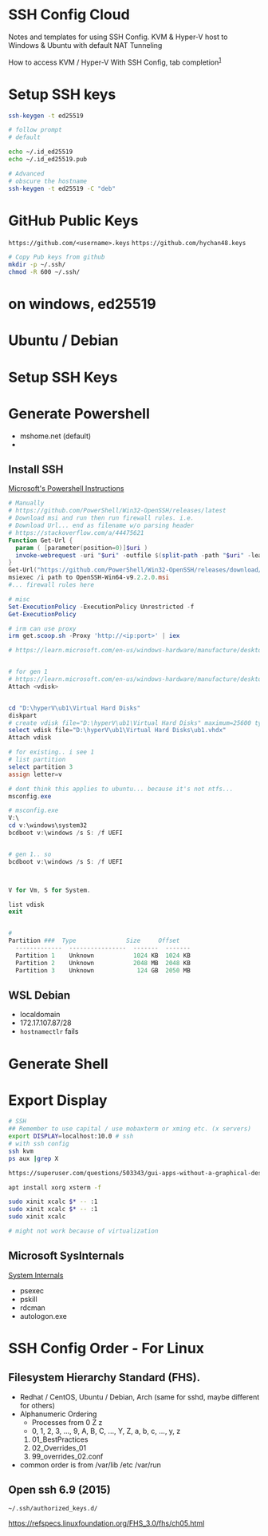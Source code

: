 # SSH Config Cloud
Notes and templates for using SSH Config. KVM &amp; Hyper-V host to Windows &amp; Ubuntu with default NAT Tunneling

How to access KVM / Hyper-V
With SSH Config, tab completion<sup>[1](https://github.com/gianlucaborello/aws-ssh-config)</sup>


# Setup SSH keys
```bash
ssh-keygen -t ed25519

# follow prompt
# default

echo ~/.id_ed25519
echo ~/.id_ed25519.pub

# Advanced
# obscure the hostname
ssh-keygen -t ed25519 -C "deb"
```

# GitHub Public Keys
`https://github.com/<username>.keys`
`https://github.com/hychan48.keys`


```bash
# Copy Pub keys from github
mkdir -p ~/.ssh/
chmod -R 600 ~/.ssh/
```
# on windows, ed25519 

# Ubuntu / Debian
<!-- [a relative link](other_file.md) -->



# Setup SSH Keys
<!-- [a relative link](other_file.md) -->


# Generate Powershell
* mshome.net (default)
* 
## Install SSH
[Microsoft's Powershell Instructions](https://learn.microsoft.com/en-us/windows-server/administration/openssh/openssh_install_firstuse?tabs=powershell#install-openssh-for-windows)

```ps1
# Manually
# https://github.com/PowerShell/Win32-OpenSSH/releases/latest
# Download msi and run then run firewall rules. i.e.
# Download Url... end as filename w/o parsing header
# https://stackoverflow.com/a/44475621
Function Get-Url {
  param ( [parameter(position=0)]$uri )
  invoke-webrequest -uri "$uri" -outfile $(split-path -path "$uri" -leaf)
}
Get-Url("https://github.com/PowerShell/Win32-OpenSSH/releases/download/v9.2.2.0p1-Beta/OpenSSH-Win32-v9.2.2.0.msi")
msiexec /i path to OpenSSH-Win64-v9.2.2.0.msi
#... firewall rules here


```
```ps1
# misc
Set-ExecutionPolicy -ExecutionPolicy Unrestricted -f
Get-ExecutionPolicy

# irm can use proxy
irm get.scoop.sh -Proxy 'http://<ip:port>' | iex

# https://learn.microsoft.com/en-us/windows-hardware/manufacture/desktop/deploy-windows-on-a-vhd--native-boot?view=windows-11


# for gen 1
# https://learn.microsoft.com/en-us/windows-hardware/manufacture/desktop/boot-to-vhd--native-boot--add-a-virtual-hard-disk-to-the-boot-menu?view=windows-11
Attach <vdisk>


cd "D:\hyperV\ub1\Virtual Hard Disks"
diskpart
# create vdisk file="D:\hyperV\ub1\Virtual Hard Disks" maximum=25600 type=fixed
select vdisk file="D:\hyperV\ub1\Virtual Hard Disks\ub1.vhdx"
Attach vdisk

# for existing.. i see 1
# list partition
select partition 3
assign letter=v

# dont think this applies to ubuntu... because it's not ntfs...
msconfig.exe

# msconfig.exe
V:\
cd v:\windows\system32
bcdboot v:\windows /s S: /f UEFI


# gen 1.. so
bcdboot v:\windows /s S: /f UEFI



V for Vm, S for System.

list vdisk
exit


#
Partition ###  Type              Size     Offset
  -------------  ----------------  -------  -------
  Partition 1    Unknown           1024 KB  1024 KB
  Partition 2    Unknown           2048 MB  2048 KB
  Partition 3    Unknown            124 GB  2050 MB

```

## WSL Debian
* localdomain
* 172.17.107.87/28
* `hostnamectlr` fails
# Generate Shell

# Export Display
```bash
# SSH
## Remember to use capital / use mobaxterm or xming etc. (x servers)
export DISPLAY=localhost:10.0 # ssh
# with ssh config
ssh kvm
ps aux |grep X

https://superuser.com/questions/503343/gui-apps-without-a-graphical-desktop

apt install xorg xsterm -f

sudo xinit xcalc $* -- :1
sudo xinit xcalc $* -- :1
sudo xinit xcalc

# might not work because of virtualization

```

## Microsoft SysInternals
[System Internals](https://learn.microsoft.com/en-us/sysinternals/downloads/sysinternals-suite)
* psexec
* pskill
* rdcman
* autologon.exe


# SSH Config Order - For Linux
## Filesystem Hierarchy Standard (FHS).
* Redhat / CentOS, Ubuntu / Debian, Arch (same for sshd, maybe different for others)
* Alphanumeric Ordering
  * Processes from 0 Z z
  * 0, 1, 2, 3, ..., 9, A, B, C, ..., Y, Z, a, b, c, ..., y, z 
  1. 01_BestPractices
  2. 02_Overrides_01
  3. 99_overrides_02.conf
* common order is from /var/lib /etc /var/run

## Open ssh 6.9 (2015)
`~/.ssh/authorized_keys.d/`

https://refspecs.linuxfoundation.org/FHS_3.0/fhs/ch05.html
